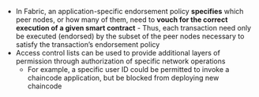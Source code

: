 - In Fabric, an application-specific endorsement policy **specifies** which peer nodes, or how many of them, need to **vouch for the correct execution of a given smart contract**
        - Thus, each transaction need only be executed (endorsed) by the subset of the peer nodes necessary to satisfy the transaction’s endorsement policy
- Access control lists can be used to provide additional layers of permission through authorization of specific network operations
    - For example, a specific user ID could be permitted to invoke a chaincode application, but be blocked from deploying new chaincode
